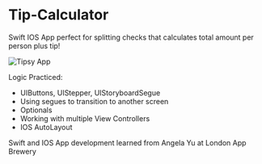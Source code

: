 # Tip-Calculator
Swift IOS App perfect for splitting checks that calculates total amount per person plus tip!

![Tipsy App](https://media.giphy.com/media/kF6BoaCdyeAdlR0f2J/giphy.gif)

Logic Practiced:

* UIButtons, UIStepper, UIStoryboardSegue
* Using segues to transition to another screen
* Optionals
* Working with multiple View Controllers
* IOS AutoLayout

Swift and IOS App development learned from Angela Yu at London App Brewery

